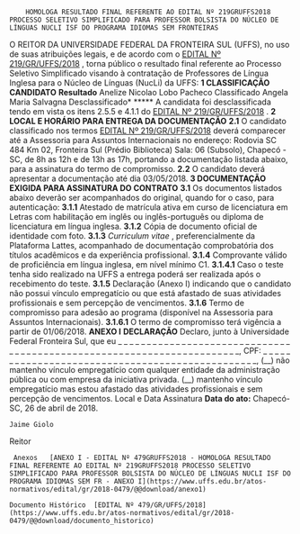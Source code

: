         HOMOLOGA RESULTADO FINAL REFERENTE AO EDITAL Nº 219GRUFFS2018 PROCESSO SELETIVO SIMPLIFICADO PARA PROFESSOR BOLSISTA DO NÚCLEO DE LÍNGUAS NUCLI ISF DO PROGRAMA IDIOMAS SEM FRONTEIRAS  

 O REITOR DA UNIVERSIDADE FEDERAL DA FRONTEIRA SUL (UFFS), no uso de suas atribuições legais, e de acordo com o [EDITAL Nº 219/GR/UFFS/2018](https://www.uffs.edu.br/atos-normativos/edital/gr/2018-0219)  , torna público o resultado final referente ao Processo Seletivo Simplificado visando à contratação de Professores de Língua Inglesa para o Núcleo de Línguas (NucLi) da UFFS:  **1 CLASSIFICAÇÃO**      **CANDIDATO**    **Resultado**      Anelize Nicolao Lobo Pacheco   Classificado     Angela Maria Salvagna   Desclassificado*     ***** A candidata foi desclassificada tendo em vista os itens 2.5.5 e 4.1.1 do [EDITAL Nº 219/GR/UFFS/2018](https://www.uffs.edu.br/atos-normativos/edital/gr/2018-0219)  .  **2 LOCAL E HORÁRIO PARA ENTREGA DA DOCUMENTAÇÃO**  **2.1** O candidato classificado nos termos [EDITAL Nº 219/GR/UFFS/2018](https://www.uffs.edu.br/atos-normativos/edital/gr/2018-0219)  deverá comparecer até a Assessoria para Assuntos Internacionais no endereço: Rodovia SC 484 Km 02, Fronteira Sul (Prédio Biblioteca) Sala: 06 (Subsolo), Chapecó - SC, de 8h as 12h e de 13h as 17h, portando a documentação listada abaixo, para a assinatura do termo de compromisso. **2.2** O candidato deverá apresentar a documentação até dia 03/05/2018.  **3 DOCUMENTAÇÃO EXIGIDA PARA ASSINATURA DO CONTRATO**  **3.1** Os documentos listados abaixo deverão ser acompanhados do original, quando for o caso, para autenticação: **3.1.1** Atestado de matrícula ativa em curso de licenciatura em Letras com habilitação em inglês ou inglês-português ou diploma de licenciatura em língua inglesa. **3.1.2** Cópia de documento oficial de identidade com foto. **3.1.3**  *Curriculum*  *vitae* , preferencialmente da Plataforma Lattes, acompanhado de documentação comprobatória dos títulos acadêmicos e da experiência profissional. **3.1.4** Comprovante válido de proficiência em língua inglesa, em nível mínimo C1. **3.1.4.1** Caso o teste tenha sido realizado na UFFS a entrega poderá ser realizada após o recebimento do teste. **3.1.5** Declaração (Anexo I) indicando que o candidato não possui vínculo empregatício ou que está afastado de suas atividades profissionais e sem percepção de vencimentos. **3.1.6** Termo de compromisso para adesão ao programa (disponível na Assessoria para Assuntos Internacionais). **3.1.6.1** O termo de compromisso terá vigência a partir de 01/06/2018. **ANEXO I**   **DECLARAÇÃO**   Declaro, junto à Universidade Federal Fronteira Sul, que eu \_ \_ \_ \_ \_ \_ \_ \_ \_ \_ \_ \_ \_ \_ \_ \_ \_ \_ \_  \_ \_ \_ \_ \_ \_ \_ \_ \_ \_ \_ \_ \_ \_ \_ \_ \_ \_ \_ \_ \_ \_ \_ \_ \_ \_ \_ \_ \_ \_ \_ \_ \_ \_ \_ \_ \_ \_ \_ \_ \_ \_ \_ \_ \_ \_ \_ \_ \_ \_ \_, CPF: \_ \_ \_ \_ \_ \_ \_ \_ \_ \_ \_ \_ \_ \_ \_ \_ \_ \_ \_ \_ \_ \_ \_ \_ \_ \_ \_ \_ \_ \_ \_ \_ \_ \_ \_ \_ \_ \_ \_ \_ \_ \_ \_ \_ \_ \_ \_ \_, (\_\_) não mantenho vínculo empregatício com qualquer entidade da administração pública ou com empresa da iniciativa privada. (\_\_) mantenho vínculo empregatício mas estou afastado das atividades profissionais e sem percepção de vencimentos.   Local e Data   Assinatura    **Data do ato:** Chapecó-SC, 26 de abril de 2018.   
 

    Jaime Giolo   
 Reitor 

     Anexos   [ANEXO I - EDITAL Nº 479GRUFFS2018 - HOMOLOGA RESULTADO FINAL REFERENTE AO EDITAL Nº 219GRUFFS2018 PROCESSO SELETIVO SIMPLIFICADO PARA PROFESSOR BOLSISTA DO NÚCLEO DE LÍNGUAS NUCLI ISF DO PROGRAMA IDIOMAS SEM FR - ANEXO I](https://www.uffs.edu.br/atos-normativos/edital/gr/2018-0479/@@download/anexo1)  

    Documento Histórico  [EDITAL Nº 479/GR/UFFS/2018](https://www.uffs.edu.br/atos-normativos/edital/gr/2018-0479/@@download/documento_historico)     
      